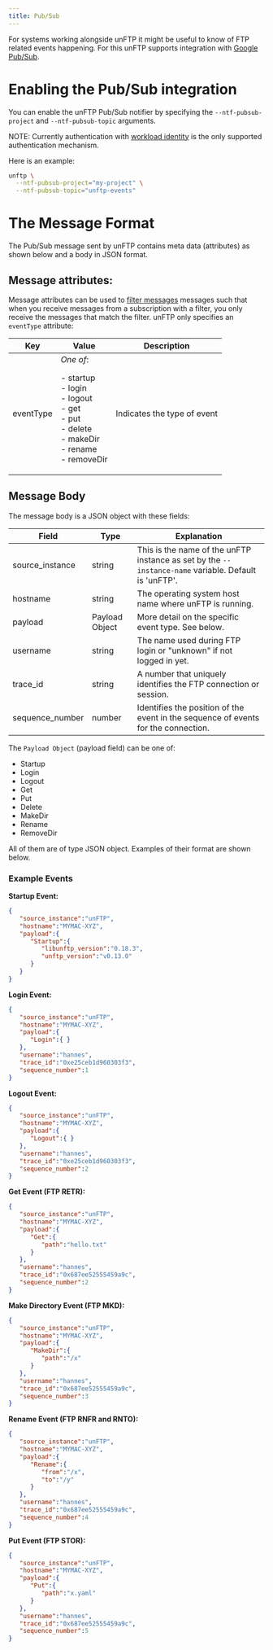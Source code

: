 ```yaml
---
title: Pub/Sub
---
```


For systems working alongside unFTP it might be useful to know of FTP related events happening. For this unFTP supports
integration with [Google Pub/Sub](https://cloud.google.com/pubsub).

# Enabling the Pub/Sub integration

You can enable the unFTP Pub/Sub notifier by specifying the `--ntf-pubsub-project` and `--ntf-pubsub-topic` arguments. 

NOTE: Currently authentication with [workload identity](https://cloud.google.com/kubernetes-engine/docs/how-to/workload-identity) is the 
only supported authentication mechanism.

Here is an example:

```sh
unftp \
  --ntf-pubsub-project="my-project" \
  --ntf-pubsub-topic="unftp-events"
```

# The Message Format

The Pub/Sub message sent by unFTP contains meta data (attributes) as shown below and a body in JSON format.

## Message attributes:

Message attributes can be used to [filter messages](https://cloud.google.com/pubsub/docs/filtering) messages such that
when you receive messages from a subscription with a filter, you only receive the messages that match the filter. unFTP
only specifies an `eventType` attribute:

Key              | Value  | Description |
-----------------|--------|-----|
eventType        | _One of_: <p/>- startup <br/> - login <br/>- logout <br/>- get <br/>- put <br/>- delete <br/>- makeDir <br/>- rename <br/>- removeDir | Indicates the type of event |

## Message Body

The message body is a JSON object with these fields:

| Field           | Type           | Explanation                                                                                          |
|-----------------|----------------|------------------------------------------------------------------------------------------------------|
| source_instance | string         | This is the name of the unFTP instance as set by the `--instance-name` variable. Default is 'unFTP'. |
| hostname        | string         | The operating system host name where unFTP is running.                                               |
| payload         | Payload Object | More detail on the specific event type. See below.                                                   |
| username        | string         | The name used during FTP login or "unknown" if not logged in yet.                                    |
| trace_id        | string         | A number that uniquely identifies the FTP connection or session.                                     |
| sequence_number | number         | Identifies the position of the event in the sequence of events for the connection.                   |

The `Payload Object` (payload field) can be one of:

- Startup
- Login
- Logout
- Get
- Put
- Delete
- MakeDir
- Rename
- RemoveDir

All of them are of type JSON object. Examples of their format are shown below.

### Example Events

**Startup Event:**

```json
{
   "source_instance":"unFTP",
   "hostname":"MYMAC-XYZ",
   "payload":{
      "Startup":{
         "libunftp_version":"0.18.3",
         "unftp_version":"v0.13.0"
      }
   }
}
```

**Login Event:**

```json
{
   "source_instance":"unFTP",
   "hostname":"MYMAC-XYZ",
   "payload":{
      "Login":{ }
   },
   "username":"hannes",
   "trace_id":"0xe25ceb1d960303f3",
   "sequence_number":1
}
```

**Logout Event:**

```json
{
   "source_instance":"unFTP",
   "hostname":"MYMAC-XYZ",
   "payload":{
      "Logout":{ }
   },
   "username":"hannes",
   "trace_id":"0xe25ceb1d960303f3",
   "sequence_number":2
}
```

**Get Event (FTP RETR):**

```json
{
   "source_instance":"unFTP",
   "hostname":"MYMAC-XYZ",
   "payload":{
      "Get":{
         "path":"hello.txt"
      }
   },
   "username":"hannes",
   "trace_id":"0x687ee52555459a9c",
   "sequence_number":2
}
```

**Make Directory Event (FTP MKD):**

```json
{
   "source_instance":"unFTP",
   "hostname":"MYMAC-XYZ",
   "payload":{
      "MakeDir":{
         "path":"/x"
      }
   },
   "username":"hannes",
   "trace_id":"0x687ee52555459a9c",
   "sequence_number":3
}
```

**Rename Event (FTP RNFR and RNTO):**

```json
{
   "source_instance":"unFTP",
   "hostname":"MYMAC-XYZ",
   "payload":{
      "Rename":{
         "from":"/x",
         "to":"/y"
      }
   },
   "username":"hannes",
   "trace_id":"0x687ee52555459a9c",
   "sequence_number":4
}
```

**Put Event (FTP STOR):**

```json
{
   "source_instance":"unFTP",
   "hostname":"MYMAC-XYZ",
   "payload":{
      "Put":{
         "path":"x.yaml"
      }
   },
   "username":"hannes",
   "trace_id":"0x687ee52555459a9c",
   "sequence_number":5
}
```
